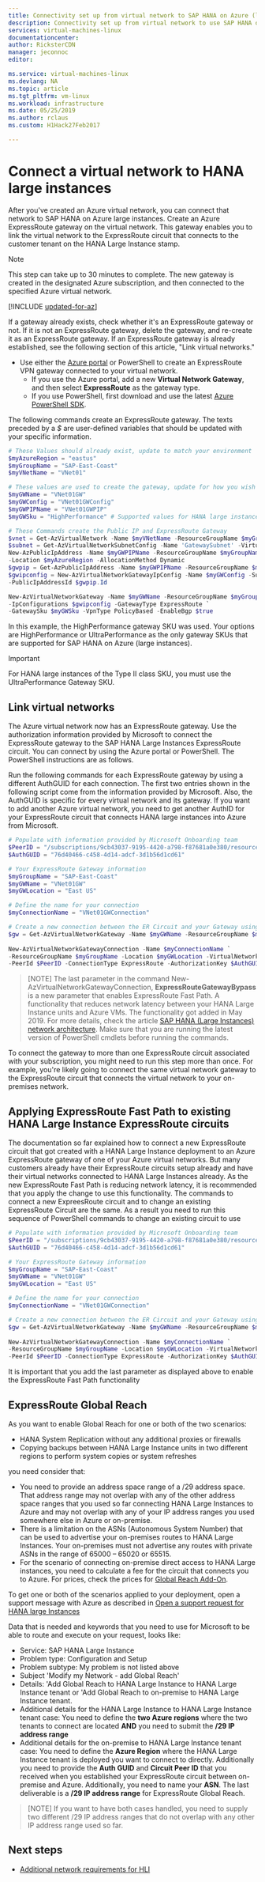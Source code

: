 ```yaml
---
title: Connectivity set up from virtual network to SAP HANA on Azure (large instances) | Microsoft Docs
description: Connectivity set up from virtual network to use SAP HANA on Azure (large instances).
services: virtual-machines-linux
documentationcenter: 
author: RicksterCDN
manager: jeconnoc
editor:

ms.service: virtual-machines-linux
ms.devlang: NA
ms.topic: article
ms.tgt_pltfrm: vm-linux
ms.workload: infrastructure
ms.date: 05/25/2019
ms.author: rclaus
ms.custom: H1Hack27Feb2017

---
```


# Connect a virtual network to HANA large instances

After you've created an Azure virtual network, you can connect that network to SAP HANA on Azure large instances. Create an Azure ExpressRoute gateway on the virtual network. This gateway enables you to link the virtual network to the ExpressRoute circuit that connects to the customer tenant on the HANA Large Instance stamp.

> [!NOTE] 
> This step can take up to 30 minutes to complete. The new gateway is created in the designated Azure subscription, and then connected to the specified Azure virtual network.

[!INCLUDE [updated-for-az](../../../../includes/updated-for-az.md)]

If a gateway already exists, check whether it's an ExpressRoute gateway or not. If it is not an ExpressRoute gateway, delete the gateway, and re-create it as an ExpressRoute gateway. If an ExpressRoute gateway is already established, see the following section of this article, "Link virtual networks." 

- Use either the [Azure portal](https://portal.azure.com/) or PowerShell to create an ExpressRoute VPN gateway connected to your virtual network.
  - If you use the Azure portal, add a new **Virtual Network Gateway**, and then select **ExpressRoute** as the gateway type.
  - If you use PowerShell, first download and use the latest [Azure PowerShell SDK](https://azure.microsoft.com/downloads/). 
 
The following commands create an ExpressRoute gateway. The texts preceded by a _$_ are user-defined variables that should be updated with your specific information.

```powershell
# These Values should already exist, update to match your environment
$myAzureRegion = "eastus"
$myGroupName = "SAP-East-Coast"
$myVNetName = "VNet01"

# These values are used to create the gateway, update for how you wish the GW components to be named
$myGWName = "VNet01GW"
$myGWConfig = "VNet01GWConfig"
$myGWPIPName = "VNet01GWPIP"
$myGWSku = "HighPerformance" # Supported values for HANA large instances are: HighPerformance or UltraPerformance

# These Commands create the Public IP and ExpressRoute Gateway
$vnet = Get-AzVirtualNetwork -Name $myVNetName -ResourceGroupName $myGroupName
$subnet = Get-AzVirtualNetworkSubnetConfig -Name 'GatewaySubnet' -VirtualNetwork $vnet
New-AzPublicIpAddress -Name $myGWPIPName -ResourceGroupName $myGroupName `
-Location $myAzureRegion -AllocationMethod Dynamic
$gwpip = Get-AzPublicIpAddress -Name $myGWPIPName -ResourceGroupName $myGroupName
$gwipconfig = New-AzVirtualNetworkGatewayIpConfig -Name $myGWConfig -SubnetId $subnet.Id `
-PublicIpAddressId $gwpip.Id

New-AzVirtualNetworkGateway -Name $myGWName -ResourceGroupName $myGroupName -Location $myAzureRegion `
-IpConfigurations $gwipconfig -GatewayType ExpressRoute `
-GatewaySku $myGWSku -VpnType PolicyBased -EnableBgp $true
```

In this example, the HighPerformance gateway SKU was used. Your options are HighPerformance or UltraPerformance as the only gateway SKUs that are supported for SAP HANA on Azure (large instances).

> [!IMPORTANT]
> For HANA large instances of the Type II class SKU, you must use the UltraPerformance Gateway SKU.

## Link virtual networks

The Azure virtual network now has an ExpressRoute gateway. Use the authorization information provided by Microsoft to connect the ExpressRoute gateway to the SAP HANA Large Instances ExpressRoute circuit. You can connect by using the Azure portal or PowerShell. The PowerShell instructions are as follows. 

Run the following commands for each ExpressRoute gateway by using a different AuthGUID for each connection. The first two entries shown in the following script come from the information provided by Microsoft. Also, the AuthGUID is specific for every virtual network and its gateway. If you want to add another Azure virtual network, you need to get another AuthID for your ExpressRoute circuit that connects HANA large instances into Azure from Microsoft. 

```powershell
# Populate with information provided by Microsoft Onboarding team
$PeerID = "/subscriptions/9cb43037-9195-4420-a798-f87681a0e380/resourceGroups/Customer-USE-Circuits/providers/Microsoft.Network/expressRouteCircuits/Customer-USE01"
$AuthGUID = "76d40466-c458-4d14-adcf-3d1b56d1cd61"

# Your ExpressRoute Gateway information
$myGroupName = "SAP-East-Coast"
$myGWName = "VNet01GW"
$myGWLocation = "East US"

# Define the name for your connection
$myConnectionName = "VNet01GWConnection"

# Create a new connection between the ER Circuit and your Gateway using the Authorization
$gw = Get-AzVirtualNetworkGateway -Name $myGWName -ResourceGroupName $myGroupName
    
New-AzVirtualNetworkGatewayConnection -Name $myConnectionName `
-ResourceGroupName $myGroupName -Location $myGWLocation -VirtualNetworkGateway1 $gw `
-PeerId $PeerID -ConnectionType ExpressRoute -AuthorizationKey $AuthGUID -ExpressRouteGatewayBypass
```

> [NOTE]
> The last parameter in the command New-AzVirtualNetworkGatewayConnection, **ExpressRouteGatewayBypass** is a new parameter that enables ExpressRoute Fast Path. A functionality that reduces network latency between your HANA Large Instance units and Azure VMs. The functionality got added in May 2019. For more details, check the article [SAP HANA (Large Instances) network architecture](https://docs.microsoft.com/en-us/azure/virtual-machines/workloads/sap/hana-network-architecture). Make sure that you are running the latest version of PowerShell cmdlets before running the commands.

To connect the gateway to more than one ExpressRoute circuit associated with your subscription, you might need to run this step more than once. For example, you're likely going to connect the same virtual network gateway to the ExpressRoute circuit that connects the virtual network to your on-premises network.

## Applying ExpressRoute Fast Path to existing HANA Large Instance ExpressRoute circuits
The documentation so far explained how to connect a new ExpressRoute circuit that got created with a HANA Large Instance deployment to an Azure ExpressRoute gateway of one of your Azure virtual networks. But many customers already have their ExpressRoute circuits setup already and have their virtual networks connected to HANA Large Instances already. As the new ExpressRoute Fast Path is reducing network latency, it is recommended that you apply the change to use this functionality. The commands to connect a new ExpreesRoute circuit and to change an existing ExpressRoute Circuit are the same. As a result you need to run this sequence of PowerShell commands to change an existing circuit to use 

```powershell
# Populate with information provided by Microsoft Onboarding team
$PeerID = "/subscriptions/9cb43037-9195-4420-a798-f87681a0e380/resourceGroups/Customer-USE-Circuits/providers/Microsoft.Network/expressRouteCircuits/Customer-USE01"
$AuthGUID = "76d40466-c458-4d14-adcf-3d1b56d1cd61"

# Your ExpressRoute Gateway information
$myGroupName = "SAP-East-Coast"
$myGWName = "VNet01GW"
$myGWLocation = "East US"

# Define the name for your connection
$myConnectionName = "VNet01GWConnection"

# Create a new connection between the ER Circuit and your Gateway using the Authorization
$gw = Get-AzVirtualNetworkGateway -Name $myGWName -ResourceGroupName $myGroupName
    
New-AzVirtualNetworkGatewayConnection -Name $myConnectionName `
-ResourceGroupName $myGroupName -Location $myGWLocation -VirtualNetworkGateway1 $gw `
-PeerId $PeerID -ConnectionType ExpressRoute -AuthorizationKey $AuthGUID -ExpressRouteGatewayBypass
```

It is important that you add the last parameter as displayed above to enable the ExpressRoute Fast Path functionality


## ExpressRoute Global Reach
As you want to enable Global Reach for one or both of the two scenarios:

 - HANA System Replication without any additional proxies or firewalls
 - Copying backups between HANA Large Instance units in two different regions to perform system copies or system refreshes

you need consider that:

- You need to provide an address space range of a /29 address space. That address range may not overlap with any of the other address space ranges that you used so far connecting HANA Large Instances to Azure and may not overlap with any of your IP address ranges you used somewhere else in Azure or on-premise.
- There is a limitation on the ASNs (Autonomous System Number) that can be used to advertise your on-premises routes to HANA Large Instances. Your on-premises must not advertise any routes with private ASNs in the range of 65000 – 65020 or 65515. 
- For the scenario of connecting on-premise direct access to HANA Large instances, you need to calculate a fee for the circuit that connects you to Azure. For prices, check the prices for [Global Reach Add-On](https://azure.microsoft.com/pricing/details/expressroute/).

To get one or both of the scenarios applied to your deployment, open a support message with Azure as described in [Open a support request for HANA large Instances](https://docs.microsoft.com/azure/virtual-machines/workloads/sap/hana-li-portal#open-a-support-request-for-hana-large-instances)

Data that is needed and keywords that you need to use for Microsoft to be able to route and execute on your request, looks like:

- Service: SAP HANA Large Instance
- Problem type: Configuration and Setup
- Problem subtype: My problem is not listed above
- Subject 'Modify my Network - add Global Reach'
- Details: 'Add Global Reach to HANA Large Instance to HANA Large Instance tenant or 'Add Global Reach to on-premise to HANA Large Instance tenant.
- Additional details for the HANA Large Instance to HANA Large Instance tenant case: You need to define the **two Azure regions** where the two tenants to connect are located **AND** you need to submit the **/29 IP address range**
- Additional details for the on-premise to HANA Large Instance tenant case: You need to define the **Azure Region** where the HANA Large Instance tenant is deployed you want to connect to directly. Additionally you need to provide the **Auth GUID** and **Circuit Peer ID** that you received when you established your ExpressRoute circuit between on-premise and Azure. Additionally, you need to name your **ASN**. The last deliverable is a **/29 IP address range** for ExpressRoute Global Reach.

> [NOTE]
> If you want to have both cases handled, you need to supply two different /29 IP address ranges that do not overlap with any other IP address range used so far. 




## Next steps

- [Additional network requirements for HLI](hana-additional-network-requirements.md)

